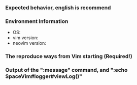 ### Expected behavior, english is recommend


### Environment Information
- OS:
- vim version:
- neovim version:

### The reproduce ways from Vim starting (Required!)


### Output of the ":message" command, and ":echo SpaceVim#logger#viewLog()"
